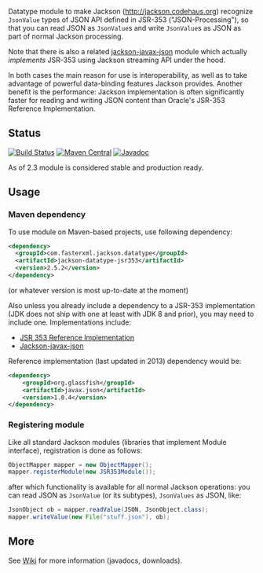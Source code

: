 Datatype module to make Jackson (http://jackson.codehaus.org) 
recognize `JsonValue` types of JSON API defined in JSR-353 ("JSON-Processing"), so that
you can read JSON as `JsonValue`s and write `JsonValue`s as JSON as part of normal
Jackson processing.

Note that there is also a related [jackson-javax-json](https://github.com/pgelinas/jackson-javax-json)
module which actually *implements* JSR-353 using Jackson streaming API under the hood.

In both cases the main reason for use is interoperability, as well as to take advantage
of powerful data-binding features Jackson provides.
Another benefit is the
performance: Jackson implementation is often significantly faster for reading and writing
JSON content than Oracle's JSR-353 Reference Implementation.

## Status

[![Build Status](https://travis-ci.org/FasterXML/jackson-datatype-jsr353.svg)](https://travis-ci.org/FasterXML/jackson-datatype-jsr353)
[![Maven Central](https://maven-badges.herokuapp.com/maven-central/com.fasterxml.jackson.datatype/jackson-datatype-jsr353/badge.svg)](https://maven-badges.herokuapp.com/maven-central/com.fasterxml.jackson.datatype/jackson-datatype-jsr353/)
[![Javadoc](https://javadoc-emblem.rhcloud.com/doc/com.fasterxml.jackson.datatype/jackson-datatype-jsr353/badge.svg)](http://www.javadoc.io/doc/com.fasterxml.jackson.datatype/jackson-datatype-jsr353)

As of 2.3 module is considered stable and production ready.

## Usage

### Maven dependency

To use module on Maven-based projects, use following dependency:

```xml
<dependency>
  <groupId>com.fasterxml.jackson.datatype</groupId>
  <artifactId>jackson-datatype-jsr353</artifactId>
  <version>2.5.2</version>
</dependency>
```

(or whatever version is most up-to-date at the moment)

Also unless you already include a dependency to a JSR-353 implementation (JDK does not ship with one at least with JDK 8
and prior), you may need to include one. Implementations include:

* [JSR 353 Reference Implementation](https://jsonp.java.net/)
* [Jackson-javax-json](../../../pgelinas/jackson-javax-json/)

Reference implementation (last updated in 2013) dependency would be:

```xml
<dependency>
    <groupId>org.glassfish</groupId>
    <artifactId>javax.json</artifactId>
    <version>1.0.4</version>
</dependency>
```

### Registering module

Like all standard Jackson modules (libraries that implement Module interface), registration is done as follows:

```java
ObjectMapper mapper = new ObjectMapper();
mapper.registerModule(new JSR353Module());
```

after which functionality is available for all normal Jackson operations:
you can read JSON as `JsonValue` (or its subtypes), `JsonValues` as JSON, like:

```java
JsonObject ob = mapper.readValue(JSON, JsonObject.class);
mapper.writeValue(new File("stuff.json"), ob);
```

## More

See [Wiki](../../wiki) for more information (javadocs, downloads).

